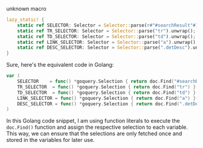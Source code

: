 unknown macro

```rust
lazy_static! {
    static ref SELECTOR: Selector = Selector::parse(r#"#searchResult"#).unwrap();
    static ref TR_SELECTOR: Selector = Selector::parse("tr").unwrap();
    static ref TD_SELECTOR: Selector = Selector::parse("td").unwrap();
    static ref LINK_SELECTOR: Selector = Selector::parse("a").unwrap();
    static ref DESC_SELECTOR: Selector = Selector::parse(".detDesc").unwrap();
}
```


Sure, here's the equivalent code in Golang:

```go
var (
    SELECTOR    = func() *goquery.Selection { return doc.Find("#searchResult") }()
    TR_SELECTOR  = func() *goquery.Selection { return doc.Find("tr") }()
    TD_SELECTOR  = func() *goquery.Selection { return doc.Find("td") }()
    LINK_SELECTOR = func() *goquery.Selection { return doc.Find("a") }()
    DESC_SELECTOR = func() *goquery.Selection { return doc.Find(".detDesc") }()
)
```

In this Golang code snippet, I am using function literals to execute the `doc.Find()` function and assign the respective selection to each variable. This way, we can ensure that the selections are only fetched once and stored in the variables for later use.